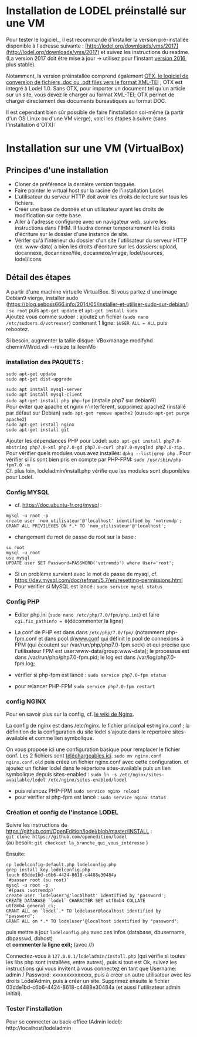 # Installation de LODEL préinstallé sur une VM  

Pour tester le logiciel_, il est recommandé d'installer la version pré-installée disponible à l'adresse suivante : [http://lodel.org/downloads/vms/2017](http://lodel.org/downloads/vms/2017) et suivez les instructions du readme.
(La version 2017 doit être mise à jour -> utilisez pour l'instant [version 2016](http://lodel.org/downloads/vms/2017), plus stable).

Notamment, la version préinstallée comprend également [OTX, le logiciel de conversion de fichiers .doc ou .odt files vers le format XML-TEI](https://github.com/OpenEdition/otx) ; OTX est integré à Lodel 1.0. Sans OTX, pour importer un document tel qu'un article sur un site, vous devez le charger au format XML-TEI; OTX permet de charger directement des documents bureautiques au format DOC.

Il est cependant bien sûr possible de faire l'installation soi-même (à partir d'un OS Linux ou d'une VM vierge),
voici les étapes à suivre (sans l'installation d'OTX):  

# Installation sur une VM (VirtualBox)   

## Principes d'une installation  
- Cloner de préférence la dernière version tagguée.
- Faire pointer le virtual host sur la racine de l'installation Lodel.
- L'utilisateur du serveur HTTP doit avoir les droits de lecture sur tous les fichiers.
- Créer une base de donnée et un utilisateur ayant les droits de modification sur cette base.
- Aller à l'adresse configurée avec un navigateur web, suivre les instructions dans l'IHM. Il faudra donner temporairement les droits d'écriture sur le dossier d'une instance de site.
- Vérifer qu'à l'intérieur du dossier d'un site l'utilisateur du serveur HTTP (ex. www-data) a bien les droits d'écriture sur les dossiers: upload, docannexe, docannexe/file, docannexe/image, lodel/sources, lodel/icons

## Détail des étapes  
A partir d'une machine virtuelle VirtualBox.
Si vous partez d'une image Debian9 vierge, installer sudo (https://blog.seboss666.info/2014/05/installer-et-utiliser-sudo-sur-debian/) :
`su root` puis `apt-get update` et `apt-get install sudo`   
Ajoutez vous comme sudoer : ajoutez un fichier (`sudo nano /etc/sudoers.d/votreuser`) contenant 1 ligne:
 `$USER ALL = ALL`
puis rebootez.  

Si besoin, augmenter la taille disque: VBoxmanage modifyhd cheminVM/dd.vdi --resize tailleenMo

### installation des PAQUETS :   

`sudo apt-get update`  
`sudo apt-get dist-upgrade`  

`sudo apt install mysql-server`  
`sudo apt install mysql-client`  
`sudo apt-get install php php-fpm`  (installe php7 sur debian9)  
Pour éviter que apache et nginx n'interfèrent, supprimez apache2 (installé par défaut sur Debian)
`sudo apt-get remove apache2`  (ou`sudo apt-get purge apache2`)    
`sudo apt-get install nginx`  
`sudo apt-get install git`  

Ajouter les dépendances PHP pour Lodel:
`sudo apt-get install php7.0-mbstring php7.0-xml php7.0-gd php7.0-curl php7.0-mysqlnd php7.0-zip` 
. Pour vérifier quels modules vous avez installés:
`dpkg --list|grep php` 
. Pour vérifier si ils sont bien pris en compte par PHP-FPM:
`sudo /usr/sbin/php-fpm7.0 -m`  
Cf. plus loin, lodeladmin/install.php vérifie que les modules sont disponibles pour Lodel.

### Config MYSQL  

- cf. https://doc.ubuntu-fr.org/mysql :
<pre><code>mysql -u root -p
create user 'nom_utilisateur'@'localhost' identified by 'votremdp';
GRANT ALL PRIVILEGES ON *.* TO 'nom_utilisateur'@'localhost';</code></pre>

- changement du mot de passe du root sur la base :
<pre><code>su root
mysql -u root
use mysql
UPDATE user SET Password=PASSWORD('votremdp') where User='root';</code></pre>

- Si un problème survient avec le mot de passe de mysql, cf. https://dev.mysql.com/doc/refman/5.7/en/resetting-permissions.html
- Pour vérifier si MySQL est lancé :
	`sudo service mysql status` 

### Config PHP    
 
- Editer php.ini (`sudo nano /etc/php/7.0/fpm/php.ini`) et faire `cgi.fix_pathinfo = 0`(décommenter la ligne)  
- La conf de PHP est dans dans `/etc/php/7.0/fpm/` (notamment php-fpm.conf et dans pool.d/www.conf qui définit le pool de connexions à FPM (qui écoutent sur /var/run/php/php7.0-fpm.sock) et qui précise que l'utilisateur FPM est user:www-data/group:www-data); le processus est dans /var/run/php/php7.0-fpm.pid; le log est dans /var/log/php7.0-fpm.log;

- vérifier si php-fpm est lancé :
	`sudo service php7.0-fpm status`  
- pour relancer PHP-FPM
        `sudo service php7.0-fpm restart`  
	
### config NGINX   

Pour en savoir plus sur la config, cf. [le wiki de Nginx](https://www.nginx.com/resources/wiki/start/topics/examples/phpfcgi/). 

La config de nginx est dans /etc/nginx.
le fichier principal est nginx.conf ; la définition de la configuration du site lodel s'ajoute dans le répertoire sites-available et comme lien symbolique.

On vous propose ici une configuration basique pour remplacer le fichier conf. Les 2 fichiers sont [téléchargeables ici](https://github.com/ValentinGeorgesDubost/Doc-Lodel/tree/master/files).
`sudo mv nginx.conf nginx.conf.old` puis créez un fichier nginx.conf avec cette configuration.
et ajoutez un fichier lodel dans le répertoire sites-available
puis un lien symbolique depuis sites-enabled : `sudo ln -s /etc/nginx/sites-available/lodel /etc/nginx/sites-enabled/lodel`

- puis relancez PHP-FPM
        `sudo service nginx reload`   
- pour vérifier si php-fpm est lancé :
	`sudo service nginx status` 

### Création et config de l'instance LODEL  

Suivre les instructions de https://github.com/OpenEdition/lodel/blob/master/INSTALL :    
`git clone https://github.com/openedition/lodel`  
(au besoin: `git checkout la_branche_qui_vous_intéresse` )

Ensuite:
<pre><code>cp lodelconfig-default.php lodelconfig.php
grep install_key lodelconfig.php
touch 03dde1bd-c6b6-4424-8618-c4488e30484a
`#passer root (su root)`
mysql -u root -p
`#(pass :votremdp)`
create user 'lodeluser'@'localhost' identified by 'password';
CREATE DATABASE `lodel` CHARACTER SET utf8mb4 COLLATE utf8mb4_general_ci;
GRANT ALL on `lodel`.* TO lodeluser@localhost identified by "password";
GRANT ALL on *.* TO lodeluser'@localhost identified by "password";</code></pre>   
puis mettre à jour `lodelconfig.php` avec ces infos (database, dbusername, dbpasswd, dbhost)  
et **commenter la ligne exit;** (avec //)  

Connectez-vous à `127.0.0.1/lodeladmin/install.php` (qui vérifie si toutes les libs php sont installées, entre autres),
puis si tout est Ok, suivez les instructions qui vous invitent à vous connectez en tant que Username: admin / Password: xxxxxxxxxxxxxx,
puis à créer un autre utilisateur avec les droits LodelAdmin, puis à créer un site.
Supprimez ensuite le fichier 03dde1bd-c6b6-4424-8618-c4488e30484a (et aussi l'utilisateur admin initial).  

### Tester l'installation  

Pour se connecter au back-office (Admin lodel):   
http://localhost/lodeladmin
